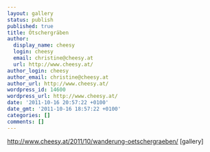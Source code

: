 ```yaml
---
layout: gallery
status: publish
published: true
title: Ötschergräben
author:
  display_name: cheesy
  login: cheesy
  email: christine@cheesy.at
  url: http://www.cheesy.at/
author_login: cheesy
author_email: christine@cheesy.at
author_url: http://www.cheesy.at/
wordpress_id: 14600
wordpress_url: http://www.cheesy.at/
date: '2011-10-16 20:57:22 +0100'
date_gmt: '2011-10-16 18:57:22 +0100'
categories: []
comments: []
---
```

http://www.cheesy.at/2011/10/wanderung-oetschergraeben/
[gallery]
